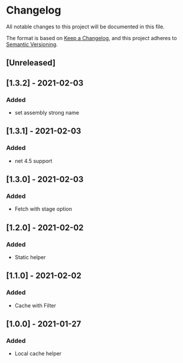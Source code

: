 # Changelog
All notable changes to this project will be documented in this file.

The format is based on [Keep a Changelog](https://keepachangelog.com/en/1.0.0/),
and this project adheres to [Semantic Versioning](https://semver.org/spec/v2.0.0.html).

## [Unreleased]

## [1.3.2] - 2021-02-03
### Added
- set assembly strong name

## [1.3.1] - 2021-02-03
### Added
- net 4.5 support

## [1.3.0] - 2021-02-03
### Added
- Fetch with stage option

## [1.2.0] - 2021-02-02
### Added
- Static helper

## [1.1.0] - 2021-02-02
### Added
- Cache with Filter

## [1.0.0] - 2021-01-27
### Added
- Local cache helper
